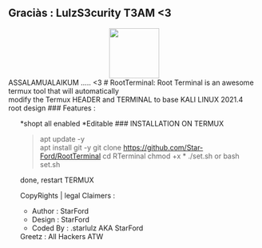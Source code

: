 ## Graciàs : LulzS3curity T3AM <3 <br>
<center>
     <img src="https://imgupload.io/images/2021/01/03/FB_IMG_16095722977040983.jpg"  width="100"/><br>
</center>
ASSALAMUALAIKUM ..... <3
# RootTerminal:
Root Terminal is an awesome termux tool that will automatically 
<br>modify the Termux HEADER and TERMINAL to base KALI LINUX 2021.4<br> root design
### Features :
<ul>
*shopt all enabled
*Editable
### INSTALLATION ON TERMUX
  
> apt update -y <br>
> apt install git -y 
> git clone https://github.com/Star-Ford/RootTerminal
> cd RTerminal 
> chmod +x * 
> ./set.sh   or   bash set.sh

done, restart TERMUX 



CopyRights | legal Claimers :

<ul>
<li>Author : StarFord</li>
<li>Design : StarFord</li>
<li>Coded By : .starlulz AKA StarFord</li>
</ul>
Greetz : All Hackers ATW

